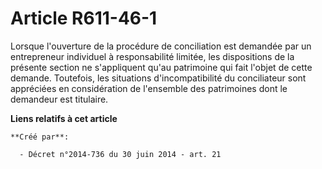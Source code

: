# Article R611-46-1

Lorsque l'ouverture de la procédure de conciliation est demandée par un entrepreneur individuel à responsabilité limitée, les
dispositions de la présente section ne s'appliquent qu'au patrimoine qui fait l'objet de cette demande. Toutefois, les
situations d'incompatibilité du conciliateur sont appréciées en considération de l'ensemble des patrimoines dont le demandeur
est titulaire.

**Liens relatifs à cet article**

	**Créé par**:

	  - Décret n°2014-736 du 30 juin 2014 - art. 21

